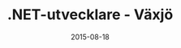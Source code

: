 ---
title: .NET-utvecklare - Växjö
layout: default
modal-id: 11
date: 2015-08-18
category: jobs
description: <p class="text-left">Vi på Talent trek vill hjälpa dig att hitta ditt nästa jobb. Vår ambition är att följa din utveckling hela vägen till toppen av din karriär.</p><p class="text-left"><strong>Är detta jobb ditt nästa steg?</strong></p><p class="text-left">På uppdrag av kund söker Talent trek en .NET-utvecklare. Vi söker dig som har ett stort engagemang och med minst två års erfarenhet av systemutveckling med fokus på .NET.</p><p class="text-left"><strong>Kvalifikationer:</strong></p><p class="text-left">Vi ser gärna att du har en eller flera certifieringar inom relevanta miljöer samt har kunskap om agila metoder. Du har relevant utbildning från universitet eller motsvarande.</p><p class="text-left"><strong>Meriterande:</strong></p><p class="text-left">C#, ASP, Javascript, MVC, Jquery, TFS och SQL-server. Utvecklarkompetens inom ytterligare programspråk, och/eller plattformar. Gärna erfarenhet av testdriven utveckling.</p><p class="text-left"><strong>Personliga egenskaper:</strong></p><p class="text-left">Som person är du strukturerad, energifylld, ansvarskännande, initiativrik och har lätt att arbeta både självständigt och i grupp.</p><p class="text-left"><strong>Allt vi gör genomsyras av glädje, passion och mod</strong></p><p class="text-left">Contribe är ett IT-bolag som erbjuder kvalificerad kompetens inom webbutveckling, systemutveckling och test och verifiering.</p><p class="text-left">Contribe bildades med visionen om att skapa lokalt förankrade konsultgrupperingar, så kallade ”Tribes”. En ”Tribe” består av engagerade människor med lika värderingar. Vi som arbetar på Contribe är entusiaster som ser konsultrollen som en livsstil.</p><p class="text-left">Medarbetarna på Contribe har goda möjligheter att påverka och hjälpa till att bygga upp verksamheten. Våra medarbetare är engagerade och intresserade personer som gillar att ha kul på jobbet. Tillsammans utgör vi ett gott gäng som delar med oss av vår kunskap och hittar på saker ihop.</p><p class="text-left">Denna tjänst är placerad i Växjö.</p><p class="text-left"><strong>Omfattning:</strong> Heltid</p><!--<a href="http://www.contribe.se/ide/karriar/?candidatepool=1">Registrera CV</a><br><a href="http://www.contribe.se/ide/karriar/?email=1">Uppdatera profil</a>--><p>Om du är intresserad, skicka ditt CV och ett personligt brev till <a href="mailto:marcus.nilsson@contribe.se">Marcus Nilsson</a>

---